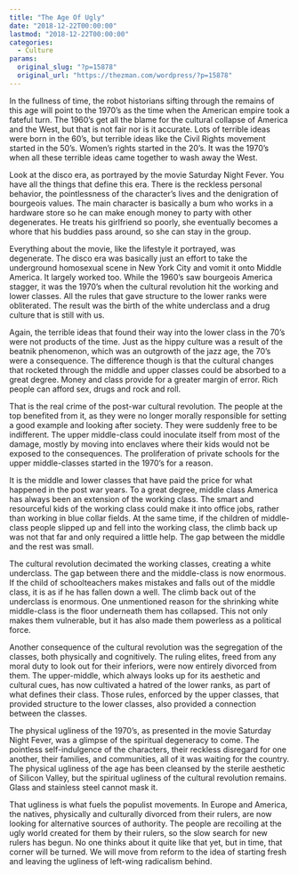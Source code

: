```yaml
---
title: "The Age Of Ugly"
date: "2018-12-22T00:00:00"
lastmod: "2018-12-22T00:00:00"
categories:
  - Culture
params:
  original_slug: "?p=15878"
  original_url: "https://thezman.com/wordpress/?p=15878"
---
```


In the fullness of time, the robot historians sifting through the
remains of this age will point to the 1970’s as the time when the
American empire took a fateful turn. The 1960’s get all the blame for
the cultural collapse of America and the West, but that is not fair nor
is it accurate. Lots of terrible ideas were born in the 60’s, but
terrible ideas like the Civil Rights movement started in the 50’s.
Women’s rights started in the 20’s. It was the 1970’s when all these
terrible ideas came together to wash away the West.

Look at the disco era, as portrayed by the movie Saturday Night Fever.
You have all the things that define this era. There is the reckless
personal behavior, the pointlessness of the character’s lives and the
denigration of bourgeois values. The main character is basically a bum
who works in a hardware store so he can make enough money to party with
other degenerates. He treats his girlfriend so poorly, she eventually
becomes a whore that his buddies pass around, so she can stay in the
group.

Everything about the movie, like the lifestyle it portrayed, was
degenerate. The disco era was basically just an effort to take the
underground homosexual scene in New York City and vomit it onto Middle
America. It largely worked too. While the 1960’s saw bourgeois America
stagger, it was the 1970’s when the cultural revolution hit the working
and lower classes. All the rules that gave structure to the lower ranks
were obliterated. The result was the birth of the white underclass and a
drug culture that is still with us.

Again, the terrible ideas that found their way into the lower class in
the 70’s were not products of the time. Just as the hippy culture was a
result of the beatnik phenomenon, which was an outgrowth of the jazz
age, the 70’s were a consequence. The difference though is that the
cultural changes that rocketed through the middle and upper classes
could be absorbed to a great degree. Money and class provide for a
greater margin of error. Rich people can afford sex, drugs and rock and
roll.

That is the real crime of the post-war cultural revolution. The people
at the top benefited from it, as they were no longer morally responsible
for setting a good example and looking after society. They were suddenly
free to be indifferent. The upper middle-class could inoculate itself
from most of the damage, mostly by moving into enclaves where their kids
would not be exposed to the consequences. The proliferation of private
schools for the upper middle-classes started in the 1970’s for a reason.

It is the middle and lower classes that have paid the price for what
happened in the post war years. To a great degree, middle class America
has always been an extension of the working class. The smart and
resourceful kids of the working class could make it into office jobs,
rather than working in blue collar fields. At the same time, if the
children of middle-class people slipped up and fell into the working
class, the climb back up was not that far and only required a little
help. The gap between the middle and the rest was small.

The cultural revolution decimated the working classes, creating a white
underclass. The gap between there and the middle-class is now enormous.
If the child of schoolteachers makes mistakes and falls out of the
middle class, it is as if he has fallen down a well. The climb back out
of the underclass is enormous. One unmentioned reason for the shrinking
white middle-class is the floor underneath them has collapsed. This not
only makes them vulnerable, but it has also made them powerless as a
political force.

Another consequence of the cultural revolution was the segregation of
the classes, both physically and cognitively. The ruling elites, freed
from any moral duty to look out for their inferiors, were now entirely
divorced from them. The upper-middle, which always looks up for its
aesthetic and cultural cues, has now cultivated a hatred of the lower
ranks, as part of what defines their class. Those rules, enforced by the
upper classes, that provided structure to the lower classes, also
provided a connection between the classes.

The physical ugliness of the 1970’s, as presented in the movie Saturday
Night Fever, was a glimpse of the spiritual degeneracy to come. The
pointless self-indulgence of the characters, their reckless disregard
for one another, their families, and communities, all of it was waiting
for the country. The physical ugliness of the age has been cleansed by
the sterile aesthetic of Silicon Valley, but the spiritual ugliness of
the cultural revolution remains. Glass and stainless steel cannot mask
it.

That ugliness is what fuels the populist movements. In Europe and
America, the natives, physically and culturally divorced from their
rulers, are now looking for alternative sources of authority. The people
are recoiling at the ugly world created for them by their rulers, so the
slow search for new rulers has begun. No one thinks about it quite like
that yet, but in time, that corner will be turned. We will move from
reform to the idea of starting fresh and leaving the ugliness of
left-wing radicalism behind.
